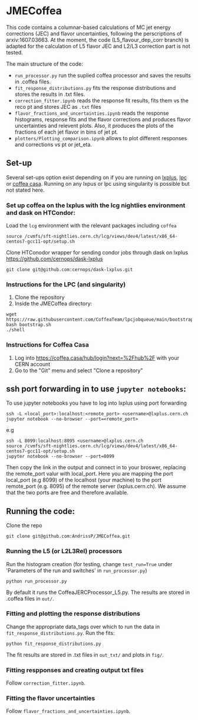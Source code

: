 # JMECoffea

This code contains a columnar-based calculations of MC jet energy corrections (JEC) and flavor uncertainties, following the perscriptions of arxiv:1607.03663. At the moment, the code (L5_flavour_dep_corr branch) is adapted for the calculation of L5 flavor JEC and L2/L3 correction part is not tested.

The main structure of the code:
- `run_processor.py` run the suplied coffea processor and saves the results in .coffea files.
- `fit_response_distributions.py` fits the response distributions and stores the results in .txt files.
- `correction_fitter.ipynb` reads the response fit results, fits them vs the reco pt and stores JEC as `.txt` files
- `flavor_fractions_and_uncertainties.ipynb` reads the response histograms, response fits and the flavor corrections and produces flavor uncertainties and relevent plots. Also, it produces the plots of the fractions of each jet flavor in bins of jet pt.
- `plotters/Plotting_comparison.ipynb` allows to plot different responses and corrections vs pt or jet_eta.


## Set-up
Several set-ups option exist depending on if you are running on [lxplus](#set-up-coffea-on-the-lxplus-with-the-lcg-nightlies-environment-and-dask-on-htcondor), [lpc](#instructions-for-the-lpc-and-singularity) or [coffea casa](#instructions-for-coffea-casa). Running on any lxpus or lpc using singularity is possible but not stated here.
### Set up coffea on the **lxplus** with the lcg nightlies environment and dask on HTCondor:

Load the `lcg` environment with the relevant packages including `coffea`
```
source /cvmfs/sft-nightlies.cern.ch/lcg/views/dev4/latest/x86_64-centos7-gcc11-opt/setup.sh
```
Clone HTConodor wrapper for sending condor jobs through dask on lxplus 
https://github.com/cernops/dask-lxplus
```
git clone git@github.com:cernops/dask-lxplus.git
```

### Instructions for the **LPC** (and singularity)

1. Clone the repository
2. Inside the JMECoffea directory:
```
wget https://raw.githubusercontent.com/CoffeaTeam/lpcjobqueue/main/bootstrap.sh
bash bootstrap.sh
./shell
```

### Instructions for **Coffea Casa**

1. Log into https://coffea.casa/hub/login?next=%2Fhub%2F with your CERN account
2. Go to the "Git" menu and select "Clone a repository" 

## ssh port forwarding in to use `jupyter notebooks`:
To use jupyter notebooks you have to log into lxplus using port forwarding
```
ssh -L <local_port>:localhost:<remote_port> <username>@lxplus.cern.ch
jupyter notebook --no-browser --port=<remote_port>
```
e.g
```
ssh -L 8099:localhost:8095 <username>@lxplus.cern.ch
source /cvmfs/sft-nightlies.cern.ch/lcg/views/dev4/latest/x86_64-centos7-gcc11-opt/setup.sh
jupyter notebook --no-browser --port=8099
```
Then copy the link in the output and connect in to your broswer, replacing the remote_port valur with local_port. Here you are mapping the port local_port (e.g 8099) of the localhost (your machine) to the port remote_port (e.g. 8095) of the remote server (lxplus.cern.ch). We assume that the two ports are free and therefore available.

## Running the code:
Clone the repo
```
git clone git@github.com:AndrissP/JMECoffea.git
```

### Running the L5 (or L2L3Rel) processors
Run the histogram creation (for testing, change `test_run=True` under 'Parameters of the run and switches' in `run_processor.py`)
```
python run_processor.py
```
By default it runs the CoffeaJERCProcessor_L5.py.
The results are stored in .coffea files in `out/`.

### Fitting and plotting the response distributions
Change the appropriate data_tags over which to run the data in `fit_response_distributions.py`. Run the fits:
```
python fit_response_distributions.py
```
The fit results are stored in .txt files in `out_txt/` and plots in `fig/`.

### Fitting respponses and creating output txt files
Follow `correction_fitter.ipynb`.

### Fitting the flavor uncertainties
Follow `flavor_fractions_and_uncertainties.ipynb`.